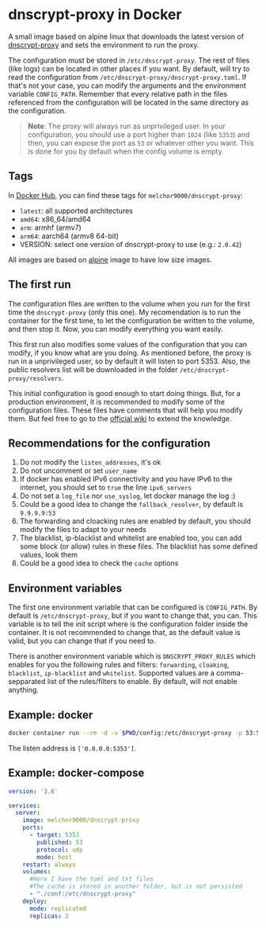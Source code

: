 # dnscrypt-proxy in Docker

A small image based on alpine linux that downloads the latest version of [dnscrypt-proxy](https://github.com/jedisct1/dnscrypt-proxy) and sets the environment to run the proxy.

The configuration must be stored in `/etc/dnscrypt-proxy`. The rest of files (like logs) can be located in other places if you want. By default, will try to read the configuration from `/etc/dnscrypt-proxy/dnscrypt-proxy.toml`. If that's not your case, you can modify the arguments and the environment variable `CONFIG_PATH`. Remember that every relative path in the files referenced from the configuration will be located in the same directory as the configuration.

> **Note**: The proxy will always run as unprivileged user. In your configuration, you should use a port higher than `1024` (like `5353`) and then, you can expose the port as `53` or whatever other you want. This is done for you by default when the config volume is empty.

## Tags

In [Docker Hub](https://hub.docker.com/r/melchor9000/dnscrypt-proxy/), you can find these tags for `melchor9000/dnscrypt-proxy`:

 - `latest`: all supported architectures
 - `amd64`: x86_64/amd64
 - `arm`: armhf (armv7)
 - `arm64`: aarch64 (armv8 64-bit)
 - VERSION: select one version of dnscrypt-proxy to use (e.g.: `2.0.42`)

All images are based on [alpine](https://hub.docker.com/_/alpine/) image to have low size images.

## The first run

The configuration files are written to the volume when you run for the first time the `dnscrypt-proxy` (only this one). My recomendation is to run the container for the first time, to let the configuration be written to the volume, and then stop it. Now, you can modify everything you want easily.

This first run also modifies some values of the configuration that you can modify, if you know what are you doing. As mentioned before, the proxy is run in a unprivileged user, so by default it will listen to port 5353. Also, the public resolvers list will be downloaded in the folder `/etc/dnscrypt-proxy/resolvers`.

This initial configuration is good enough to start doing things. But, for a production environment, it is recommended to modify some of the configuration files. These files have comments that will help you modify them. But feel free to go to the [official wiki](https://github.com/jedisct1/dnscrypt-proxy/wiki/Configuration) to extend the knowledge.

## Recommendations for the configuration

 1. Do not modify the `listen_addresses`, it's ok
 2. Do not uncomment or set `user_name`
 3. If docker has enabled IPv6 connectivity and you have IPv6 to the internet, you should set to `true` the line `ipv6_servers`
 4. Do not set a `log_file` nor `use_syslog`, let docker manage the log :)
 5. Could be a good idea to change the `fallback_resolver`, by default is `9.9.9.9:53`
 6. The forwarding and cloacking rules are enabled by default, you should modify the files to adapt to your needs
 7. The blacklist, ip-blacklist and whitelist are enabled too, you can add some block (or allow) rules in these files. The blacklist has some defined values, look them
 8. Could be a good idea to check the `cache` options

## Environment variables

The first one environment variable that can be configured is `CONFIG_PATH`. By default is `/etc/dnscrypt-proxy`, but if you want to change that, you can. This variable is to tell the init script where is the configuration folder inside the container. It is not recommended to change that, as the default value is valid, but you can change that if you need to.

There is another environment variable which is `DNSCRYPT_PROXY_RULES` which enables for you the following rules and filters: `forwarding`, `cloaking`, `blacklist`, `ip-blacklist` and `whitelist`. Supported values are a comma-sepparated list of the rules/filters to enable. By default, will not enable anything.

## Example: docker

```sh
docker container run --rm -d -v $PWD/config:/etc/dnscrypt-proxy -p 53:5353/udp melchor9000/dnscrypt-proxy
```

The listen address is `['0.0.0.0:5353']`.

## Example: docker-compose

```yaml
version: '3.6'

services:
  server:
    image: melchor9000/dnscrypt-proxy
    ports:
      - target: 5353
        published: 53
        protocol: udp
        mode: host
    restart: always
    volumes:
      #Here I have the toml and txt files
      #The cache is stored in another folder, but is not persisted
      - "./conf:/etc/dnscrypt-proxy"
    deploy:
      mode: replicated
      replicas: 2
```

